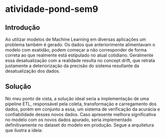 # atividade-pond-sem9
## Introdução
Ao utilizar modelos de Machine Learning em diversas aplicações um problema também é gerado. Os dados que anteriorimente alimentavam o modelo com exatidão, podem começar a não corresponder de forma correta ao que realmente está estipulado no atual cotidiano. Geralmente essa desatualização com a realidade resulta no concept drift, que retrata justamente a deteriorização da precisão do sistema resultante da desatualização dos dados.

## Solução
No meu ponto de vista, a solução ideal seria a implementação de uma pipeline ETL, responsável pela coleta, transformação e carregamento dos dados, porém em conjunto a essa, um sistema de verificação da acurácia e confiabilidade desses novos dados. Caso apresente melhora significativa no modelo com os novos dados apurado, seria implementado definitivamente no dataset do modelo em produção. Segue a arquitetura que ilustra a ideia:
